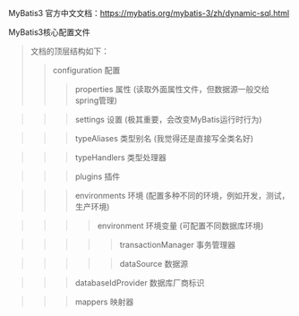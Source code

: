 MyBatis3 官方中文文档：<https://mybatis.org/mybatis-3/zh/dynamic-sql.html>

MyBatis3核心配置文件
>文档的顶层结构如下：
>>configuration 配置
>>>properties 属性 (读取外面属性文件，但数据源一般交给spring管理)

>>>settings 设置 (极其重要，会改变MyBatis运行时行为)

>>>typeAliases 类型别名 (我觉得还是直接写全类名好)

>>>typeHandlers 类型处理器

>>>plugins 插件

>>>environments 环境 (配置多种不同的环境，例如开发，测试，生产环境)

>>>>environment 环境变量 (可配置不同数据库环境)

>>>>>transactionManager 事务管理器

>>>>>dataSource 数据源

>>>databaseIdProvider 数据库厂商标识

>>>mappers 映射器